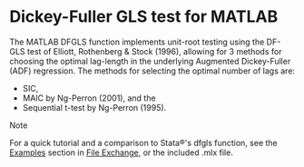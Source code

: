 # Dickey-Fuller GLS test for MATLAB

The MATLAB DFGLS function implements unit-root testing using the DF-GLS test of Elliott, Rothenberg & Stock (1996), allowing for 3 methods for choosing the optimal lag-length in the underlying Augmented Dickey-Fuller (ADF) regression. The methods for selecting the optimal number of lags are: 
* SIC, 
* MAIC by Ng-Perron (2001), and the 
* Sequential t-test by Ng-Perron (1995).

> [!NOTE]
> For a quick tutorial and a comparison to Stata®'s dfgls function, see the [Examples](https://viewer.mathworks.com/?viewer=live_code&url=https%3A%2F%2Fwww.mathworks.com%2Fmatlabcentral%2Fmlc-downloads%2Fdownloads%2Ffe77d215-53b0-4ed8-9c62-67a9e8aa63ac%2F244d249e-f7df-4eaa-9238-853bcf3d3416%2Ffiles%2Ftutorial_dfgls.mlx&embed=web) section in [File Exchange](https://uk.mathworks.com/matlabcentral/fileexchange/170951-dfgls-for-matlab), or the included .mlx file.
